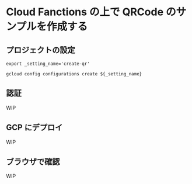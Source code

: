 # Cloud Fanctions の上で QRCode のサンプルを作成する

## プロジェクトの設定

```
export _setting_name='create-qr'

gcloud config configurations create ${_setting_name}

```



## 認証

WIP

## GCP にデプロイ

WIP

## ブラウザで確認

WIP
